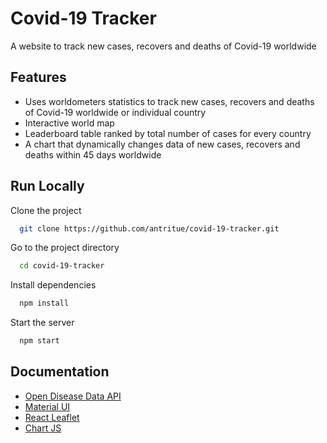 # Covid-19 Tracker

A website to track new cases, recovers and deaths of Covid-19 worldwide

## Features

- Uses worldometers statistics to track new cases, recovers and deaths of Covid-19 worldwide or individual country
- Interactive world map
- Leaderboard table ranked by total number of cases for every country
- A chart that dynamically changes data of new cases, recovers and deaths within 45 days worldwide

## Run Locally

Clone the project

```bash
  git clone https://github.com/antritue/covid-19-tracker.git
```

Go to the project directory

```bash
  cd covid-19-tracker
```

Install dependencies

```bash
  npm install
```

Start the server

```bash
  npm start
```

## Documentation

- [Open Disease Data API](https://disease.sh/)
- [Material UI](https://mui.com/)
- [React Leaflet](https://react-leaflet.js.org/)
- [Chart JS](https://www.chartjs.org/)
